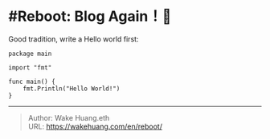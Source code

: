 # #Reboot: Blog Again！🥳


Good tradition, write a Hello world first:

```
package main

import "fmt"

func main() {  
    fmt.Println("Hello World!")
}
```

---

> Author: Wake Huang.eth  
> URL: https://wakehuang.com/en/reboot/  

